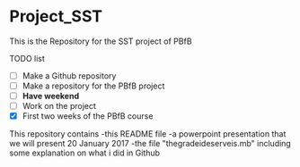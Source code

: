# Project_SST
This is the Repository for the SST project of PBfB


TODO list
- [ ] Make a Github repository
- [ ] Make a repository for the PBfB project
- [ ] **Have weekend**
- [ ] Work on the project
- [x] First two weeks of the PBfB course

This repository contains
-this README file
-a powerpoint presentation that we will present 20 January 2017
-the file "thegradeideserveis.mb" including some explanation on what i did in Github
